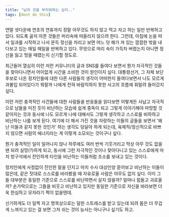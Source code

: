 ```yaml
---
title: "남의 것을 부러워하는 심리.."
tags: [dont do this]
---
```


연말 셧다운에 연초의 연휴까지 정말 아무것도 하지 않고 먹고 자고 하는 일만 반복하고 있다. 되도록 골치 아픈 것들은 머리속에 떠올리지 않으려 한다. 그런데, 아침에 눈을 떠서 일과를 시작하고 나서 문득 정신을 차리고 보면 어느 덧 해가 져 있는 깜깜한 밖을 내다보고 있는 매일 매일을 반복하고 있다. 무엇으로 머리 속이 가득차 버렸는지 아니면 정신을 잃고 멍을 때렸는지 신기할 정도로.

최근들어 열심히 이런 저런 커뮤니티의 글과 SNS를 들여다 보면서 뭔가 자극적인 것들을 찾아다니면서 어이없게 시간을 소비한 것이 원인이지 싶다. 대통령선거, 그 자체 보단 후보로 나온 정치인들에 대한 다른 사람들의 생각이 어떠한지 들여다보면서 나도 모르게 과몰입 되어있다가 뭐랄까 나에게 전혀 바람직하지 못한 사고의 흐름에 휘말려 들어갔지 싶다. 

이런 저런 충격적인 사건들에 대한 사람들을 반응들을 읽다보면 어떻게든 사납고 자극적으로 남들을 미친 듯이 비난하는 모습에 쉽게 중독이 되고 그렇게 이야기해야 마땅할 것 같아지는 것과 동시에 나도 모르게 나에 대해서도 그렇게 생각하고 스스로를 비하하고 비난하는 나를 보게 된다. 여기에 더 해서 가진 것을 자랑하는 이들의 글들을 보면서 '왜 난 이들과 같지 못한 것인가' 하는 생각도 덩달아 하게 되는데, 육체적/정신적으로 바쁘지 않으면 사람의 에너지라는 게 이렇게 소모되는 것이구나 싶다.

뭔가 충격적인 일이 일어나지 않나 하루에도 여러 번씩 기웃거리고 막상 아무 것도 없을 땐 되려 실망(?)하게 되고, 동시에 그런 자극적인 것이나 찾아다니고 있는 스스로에게 마치 방구석에서 잔인하게 타인을 비난하는 이들처럼 조소를 보내고 있는 것이다. 

정치인에게 사정없이 잔인한 말을 던지고 마치 수사 대상인양 뜯어보고 비난하는 이들이 많은데, 같은 잣대로 스스로를 바라봤을 때 자유로울 사람은 아무도 없지 싶다. 이미 그들 대부분은 동일한 기준으로 스스로를 비난하면서 살지 않을까? 얼마나 힘들고 괴로울까? 손가락으로는 그들을 비웃고 비난하고 있지만 동일한 기준으로 자신을 바라보면 더욱 한심하고 모자라기 짝이 없을텐데. 

신기하게도 더 일찍 자고 명목상으로는 덜한 스트레스를 받고 있는데 되려 몸은 더 무겁게 느껴지고 있는 걸 보면 그저 쉬는 것이 능사는 아니구나 싶기도 하고.